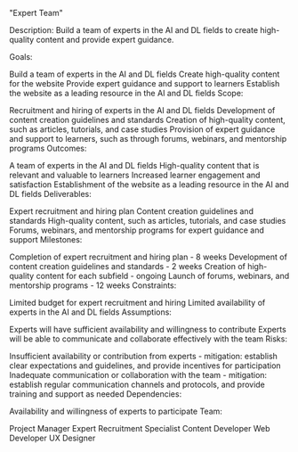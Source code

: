 "Expert Team"

Description: Build a team of experts in the AI and DL fields to create high-quality content and provide expert guidance.

Goals:

Build a team of experts in the AI and DL fields
Create high-quality content for the website
Provide expert guidance and support to learners
Establish the website as a leading resource in the AI and DL fields
Scope:

Recruitment and hiring of experts in the AI and DL fields
Development of content creation guidelines and standards
Creation of high-quality content, such as articles, tutorials, and case studies
Provision of expert guidance and support to learners, such as through forums, webinars, and mentorship programs
Outcomes:

A team of experts in the AI and DL fields
High-quality content that is relevant and valuable to learners
Increased learner engagement and satisfaction
Establishment of the website as a leading resource in the AI and DL fields
Deliverables:

Expert recruitment and hiring plan
Content creation guidelines and standards
High-quality content, such as articles, tutorials, and case studies
Forums, webinars, and mentorship programs for expert guidance and support
Milestones:

Completion of expert recruitment and hiring plan - 8 weeks
Development of content creation guidelines and standards - 2 weeks
Creation of high-quality content for each subfield - ongoing
Launch of forums, webinars, and mentorship programs - 12 weeks
Constraints:

Limited budget for expert recruitment and hiring
Limited availability of experts in the AI and DL fields
Assumptions:

Experts will have sufficient availability and willingness to contribute
Experts will be able to communicate and collaborate effectively with the team
Risks:

Insufficient availability or contribution from experts - mitigation: establish clear expectations and guidelines, and provide incentives for participation
Inadequate communication or collaboration with the team - mitigation: establish regular communication channels and protocols, and provide training and support as needed
Dependencies:

Availability and willingness of experts to participate
Team:

Project Manager
Expert Recruitment Specialist
Content Developer
Web Developer
UX Designer
